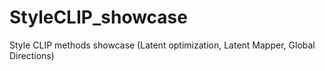 # StyleCLIP_showcase
Style CLIP methods showcase (Latent optimization, Latent Mapper, Global Directions)
